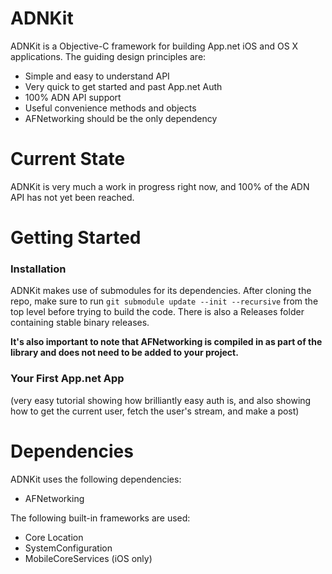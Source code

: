 ADNKit
======

ADNKit is a Objective-C framework for building App.net iOS and OS X applications. The guiding design principles are:
* Simple and easy to understand API
* Very quick to get started and past App.net Auth
* 100% ADN API support
* Useful convenience methods and objects
* AFNetworking should be the only dependency

# Current State
ADNKit is very much a work in progress right now, and 100% of the ADN API has not yet been reached.

# Getting Started
### Installation
ADNKit makes use of submodules for its dependencies. After cloning the repo, make sure to run `git submodule update --init --recursive` from the top level before trying to build the code. There is also a Releases folder containing stable binary releases.

**It's also important to note that AFNetworking is compiled in as part of the library and does not need to be added to your project.**

### Your First App.net App
(very easy tutorial showing how brilliantly easy auth is, and also showing how to get the current user, fetch the user's stream, and make a post)

# Dependencies
ADNKit uses the following dependencies:
* AFNetworking

The following built-in frameworks are used:
* Core Location
* SystemConfiguration
* MobileCoreServices (iOS only)

